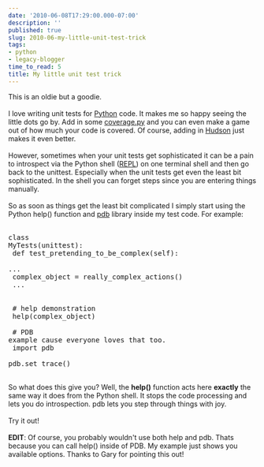 ```yaml
---
date: '2010-06-08T17:29:00.000-07:00'
description: ''
published: true
slug: 2010-06-my-little-unit-test-trick
tags:
- python
- legacy-blogger
time_to_read: 5
title: My little unit test trick
---
```


This is an oldie but a goodie.<br /><br />I love writing unit tests for <a href="http://python.org">Python</a> code. It makes me so happy seeing the little dots go by. Add in some <a href="http://nedbatchelder.com/code/coverage/">coverage.py</a> and you can even make a game out of how much your code is covered. Of course, adding in <a href="http://hudson.dev.java.net/">Hudson</a> just makes it even better.<br /><br />However, sometimes when your unit tests get sophisticated it can be a pain to introspect via the Python shell (<a href="http://en.wikipedia.org/wiki/REPL">REPL</a>) on one terminal shell and then go back to the unittest. Especially when the unit tests get even the least bit sophisticated. In the shell you can forget steps since you are entering things manually.<br /><br />So as soon as things get the least bit complicated I simply start using the Python help() function and <a href="http://docs.python.org/library/pdb.html">pdb</a> library inside my test code. For example:<br /><br /><pre class="prettyprint lang-py">class MyTests(unittest):<br />    def test_pretending_to_be_complex(self):<br />        ...<br />        complex_object = really_complex_actions()<br />        ...<br />        <br />        # help demonstration<br />        help(complex_object)<br /><br />        # PDB example cause everyone loves that too.<br />        import pdb        <br />        pdb.set_trace()<br /></pre><br />So what does this give you? Well, the <b>help()</b> function acts here <b>exactly</b> the same way it does from the Python shell. It stops the code processing and lets you do introspection. pdb lets you step through things with joy.<br /><br />Try it out!<br /><br /><b>EDIT</b>: Of course, you probably wouldn't use both help and pdb. Thats because you can call help() inside of PDB. My example just shows you available options. Thanks to Gary for pointing this out!